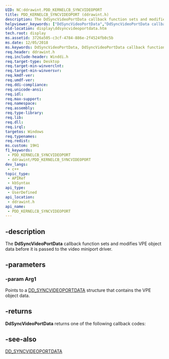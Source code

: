 ```yaml
---
UID: NC:ddrawint.PDD_KERNELCB_SYNCVIDEOPORT
title: PDD_KERNELCB_SYNCVIDEOPORT (ddrawint.h)
description: The DdSyncVideoPortData callback function sets and modifies VPE object data before it is passed to the video miniport driver.
helpviewer_keywords: ["DdSyncVideoPortData","DdSyncVideoPortData callback function [Display Devices]","PDD_KERNELCB_SYNCVIDEOPORT","PDD_KERNELCB_SYNCVIDEOPORT callback","ddfncs_828e83a4-4723-4cf5-8eac-8b6b449765c0.xml","ddrawint/DdSyncVideoPortData","display.ddsyncvideoportdata"]
old-location: display\ddsyncvideoportdata.htm
tech.root: display
ms.assetid: 3726a505-c3cf-4784-886e-2f4524fb0c5b
ms.date: 12/05/2018
ms.keywords: DdSyncVideoPortData, DdSyncVideoPortData callback function [Display Devices], PDD_KERNELCB_SYNCVIDEOPORT, PDD_KERNELCB_SYNCVIDEOPORT callback, ddfncs_828e83a4-4723-4cf5-8eac-8b6b449765c0.xml, ddrawint/DdSyncVideoPortData, display.ddsyncvideoportdata
req.header: ddrawint.h
req.include-header: Winddi.h
req.target-type: Desktop
req.target-min-winverclnt: 
req.target-min-winversvr: 
req.kmdf-ver: 
req.umdf-ver: 
req.ddi-compliance: 
req.unicode-ansi: 
req.idl: 
req.max-support: 
req.namespace: 
req.assembly: 
req.type-library: 
req.lib: 
req.dll: 
req.irql: 
targetos: Windows
req.typenames: 
req.redist: 
ms.custom: 19H1
f1_keywords:
 - PDD_KERNELCB_SYNCVIDEOPORT
 - ddrawint/PDD_KERNELCB_SYNCVIDEOPORT
dev_langs:
 - c++
topic_type:
 - APIRef
 - kbSyntax
api_type:
 - UserDefined
api_location:
 - ddrawint.h
api_name:
 - PDD_KERNELCB_SYNCVIDEOPORT
---
```


## -description

The <b>DdSyncVideoPortData</b> callback function sets and modifies VPE object data before it is passed to the video miniport driver.

## -parameters

### -param Arg1

Points to a <a href="/windows/desktop/api/ddrawint/ns-ddrawint-dd_syncvideoportdata">DD_SYNCVIDEOPORTDATA</a> structure that contains the VPE object data.

## -returns

<b>DdSyncVideoPortData</b> returns one of the following callback codes:

## -see-also

<a href="/windows/desktop/api/ddrawint/ns-ddrawint-dd_syncvideoportdata">DD_SYNCVIDEOPORTDATA</a>

